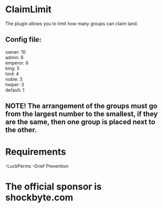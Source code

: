 # ClaimLimit
The plugin allows you to limit how many groups can claim land.

## Config file:
owner: 10<br>
admin: 6<br>
emperor: 6<br>
king: 5<br>
lord: 4<br>
noble: 3<br>
helper: 3<br>
default: 1<br>

## NOTE! The arrangement of the groups must go from the largest number to the smallest, if they are the same, then one group is placed next to the other.

# Requirements
-LuckPerms
-Grief Prevention

# The official sponsor is shockbyte.com
